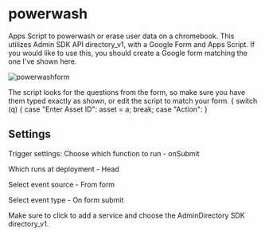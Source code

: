 # powerwash

Apps Script to powerwash or erase user data on a chromebook. This utilizes Admin SDK API directory_v1, with a Google Form and Apps Script. 
If you would like to use this, you should create a Google form matching the one I've shown here. 

![powerwashform](https://user-images.githubusercontent.com/16769806/235696609-c0223d8a-604f-4ac7-9069-d98e0c0c4f44.png)


The script looks for the questions from the form, so make sure you have them typed exactly as shown, or edit the script to match your form.
{ switch (q) {
      case "Enter Asset ID":
        asset = a;
        break;
      case "Action":
      }

## Settings

Trigger settings:
Choose which function to run - onSubmit  

Which runs at deployment - Head  

Select event source - From form  

Select event type - On form submit  


Make sure to click to add a service and choose the AdminDirectory SDK directory_v1.


